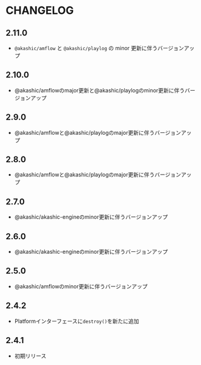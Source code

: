 # CHANGELOG

## 2.11.0
* `@akashic/amflow` と `@akashic/playlog` の minor 更新に伴うバージョンアップ

## 2.10.0
* @akashic/amflowのmajor更新と@akashic/playlogのminor更新に伴うバージョンアップ

## 2.9.0
* @akashic/amflowと@akashic/playlogのmajor更新に伴うバージョンアップ

## 2.8.0
* @akashic/amflowと@akashic/playlogのmajor更新に伴うバージョンアップ

## 2.7.0
* @akashic/akashic-engineのminor更新に伴うバージョンアップ

## 2.6.0
* @akashic/akashic-engineのminor更新に伴うバージョンアップ

## 2.5.0
* @akashic/amflowのminor更新に伴うバージョンアップ

## 2.4.2
* Platformインターフェースに`destroy()`を新たに追加

## 2.4.1
* 初期リリース
